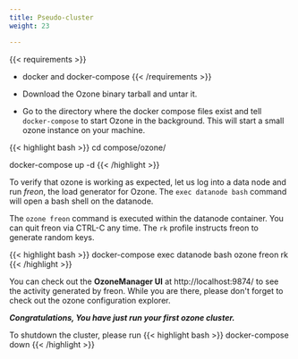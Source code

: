 ```yaml
---
title: Pseudo-cluster
weight: 23

---
```

<!---
  Licensed to the Apache Software Foundation (ASF) under one or more
  contributor license agreements.  See the NOTICE file distributed with
  this work for additional information regarding copyright ownership.
  The ASF licenses this file to You under the Apache License, Version 2.0
  (the "License"); you may not use this file except in compliance with
  the License.  You may obtain a copy of the License at

      http://www.apache.org/licenses/LICENSE-2.0

  Unless required by applicable law or agreed to in writing, software
  distributed under the License is distributed on an "AS IS" BASIS,
  WITHOUT WARRANTIES OR CONDITIONS OF ANY KIND, either express or implied.
  See the License for the specific language governing permissions and
  limitations under the License.
-->

{{< requirements >}}
 * docker and docker-compose
{{< /requirements >}}

* Download the Ozone binary tarball and untar it.

* Go to the directory where the docker compose files exist and tell
`docker-compose` to start Ozone in the background. This will start a small
ozone instance on your machine.

{{< highlight bash >}}
cd compose/ozone/

docker-compose up -d
{{< /highlight >}}

To verify that ozone is working as expected, let us log into a data node and
run _freon_, the load generator for Ozone. The ```exec datanode bash``` command
will open a bash shell on the datanode.

The `ozone freon` command is executed within the datanode container. You can quit freon via CTRL-C any time. The
```rk``` profile instructs freon to generate random keys.

{{< highlight bash >}}
docker-compose exec datanode bash
ozone freon rk
{{< /highlight >}}

You can check out the **OzoneManager UI** at http://localhost:9874/ to see the
activity generated by freon.
While you are there, please don't forget to check out the ozone configuration explorer.

***Congratulations, You have just run your first ozone cluster.***

To shutdown the cluster, please run
{{< highlight bash >}}
docker-compose down
{{< /highlight >}}

